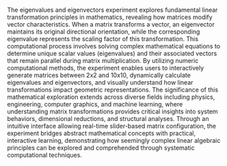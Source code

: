 The eigenvalues and eigenvectors experiment explores fundamental linear transformation principles in mathematics, revealing how matrices modify vector characteristics. When a matrix transforms a vector, an eigenvector maintains its original directional orientation, while the corresponding eigenvalue represents the scaling factor of this transformation. This computational process involves solving complex mathematical equations to determine unique scalar values (eigenvalues) and their associated vectors that remain parallel during matrix multiplication. By utilizing numeric computational methods, the experiment enables users to interactively generate matrices between 2x2 and 10x10, dynamically calculate eigenvalues and eigenvectors, and visually understand how linear transformations impact geometric representations. The significance of this mathematical exploration extends across diverse fields including physics, engineering, computer graphics, and machine learning, where understanding matrix transformations provides critical insights into system behaviors, dimensional reductions, and structural analyses. Through an intuitive interface allowing real-time slider-based matrix configuration, the experiment bridges abstract mathematical concepts with practical, interactive learning, demonstrating how seemingly complex linear algebraic principles can be explored and comprehended through systematic computational techniques.